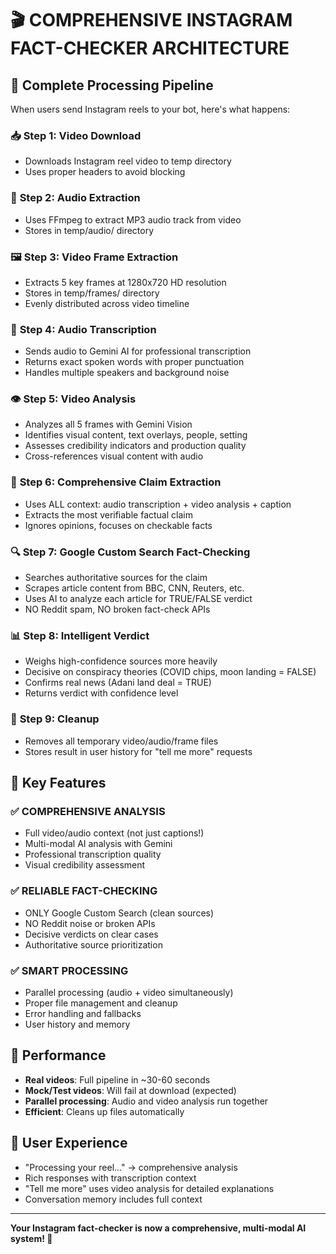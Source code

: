 # 🎬 COMPREHENSIVE INSTAGRAM FACT-CHECKER ARCHITECTURE

## 🔧 Complete Processing Pipeline

When users send Instagram reels to your bot, here's what happens:

### 📥 **Step 1: Video Download**
- Downloads Instagram reel video to temp directory  
- Uses proper headers to avoid blocking

### 🎵 **Step 2: Audio Extraction**
- Uses FFmpeg to extract MP3 audio track from video
- Stores in temp/audio/ directory

### 🖼️ **Step 3: Video Frame Extraction** 
- Extracts 5 key frames at 1280x720 HD resolution
- Stores in temp/frames/ directory
- Evenly distributed across video timeline

### 🎤 **Step 4: Audio Transcription**
- Sends audio to Gemini AI for professional transcription
- Returns exact spoken words with proper punctuation
- Handles multiple speakers and background noise

### 👁️ **Step 5: Video Analysis**  
- Analyzes all 5 frames with Gemini Vision
- Identifies visual content, text overlays, people, setting
- Assesses credibility indicators and production quality
- Cross-references visual content with audio

### 🧠 **Step 6: Comprehensive Claim Extraction**
- Uses ALL context: audio transcription + video analysis + caption
- Extracts the most verifiable factual claim
- Ignores opinions, focuses on checkable facts

### 🔍 **Step 7: Google Custom Search Fact-Checking**
- Searches authoritative sources for the claim
- Scrapes article content from BBC, CNN, Reuters, etc.  
- Uses AI to analyze each article for TRUE/FALSE verdict
- NO Reddit spam, NO broken fact-check APIs

### 📊 **Step 8: Intelligent Verdict**
- Weighs high-confidence sources more heavily
- Decisive on conspiracy theories (COVID chips, moon landing = FALSE)
- Confirms real news (Adani land deal = TRUE)
- Returns verdict with confidence level

### 🧹 **Step 9: Cleanup**
- Removes all temporary video/audio/frame files
- Stores result in user history for "tell me more" requests

## 🎯 **Key Features**

### ✅ **COMPREHENSIVE ANALYSIS**
- Full video/audio context (not just captions!)
- Multi-modal AI analysis with Gemini
- Professional transcription quality
- Visual credibility assessment

### ✅ **RELIABLE FACT-CHECKING**
- ONLY Google Custom Search (clean sources)
- NO Reddit noise or broken APIs
- Decisive verdicts on clear cases
- Authoritative source prioritization

### ✅ **SMART PROCESSING** 
- Parallel processing (audio + video simultaneously)
- Proper file management and cleanup
- Error handling and fallbacks
- User history and memory

## 🚀 **Performance**
- **Real videos**: Full pipeline in ~30-60 seconds
- **Mock/Test videos**: Will fail at download (expected)
- **Parallel processing**: Audio and video analysis run together
- **Efficient**: Cleans up files automatically

## 💬 **User Experience**
- "Processing your reel..." → comprehensive analysis 
- Rich responses with transcription context
- "Tell me more" uses video analysis for detailed explanations
- Conversation memory includes full context

---
**Your Instagram fact-checker is now a comprehensive, multi-modal AI system! 🎉**
